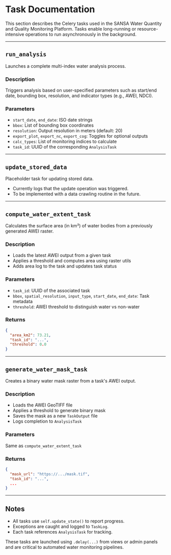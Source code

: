 # Task Documentation

This section describes the Celery tasks used in the SANSA Water Quantity and Quality Monitoring Platform. Tasks enable long-running or resource-intensive operations to run asynchronously in the background.

---

## `run_analysis`

Launches a complete multi-index water analysis process.

### Description
Triggers analysis based on user-specified parameters such as start/end date, bounding box, resolution, and indicator types (e.g., AWEI, NDCI).

### Parameters
- `start_date`, `end_date`: ISO date strings
- `bbox`: List of bounding box coordinates
- `resolution`: Output resolution in meters (default: 20)
- `export_plot`, `export_nc`, `export_cog`: Toggles for optional outputs
- `calc_types`: List of monitoring indices to calculate
- `task_id`: UUID of the corresponding `AnalysisTask`

---

## `update_stored_data`

Placeholder task for updating stored data.
- Currently logs that the update operation was triggered.
- To be implemented with a data crawling routine in the future.

---

## `compute_water_extent_task`

Calculates the surface area (in km²) of water bodies from a previously generated AWEI raster.

### Description
- Loads the latest AWEI output from a given task
- Applies a threshold and computes area using raster utils
- Adds area log to the task and updates task status

### Parameters
- `task_id`: UUID of the associated task
- `bbox`, `spatial_resolution`, `input_type`, `start_date`, `end_date`: Task metadata
- `threshold`: AWEI threshold to distinguish water vs non-water

### Returns
```json
{
  "area_km2": 73.21,
  "task_id": "...",
  "threshold": 0.0
}
```

---

## `generate_water_mask_task`

Creates a binary water mask raster from a task's AWEI output.

### Description
- Loads the AWEI GeoTIFF file
- Applies a threshold to generate binary mask
- Saves the mask as a new `TaskOutput` file
- Logs completion to `AnalysisTask`

### Parameters
Same as `compute_water_extent_task`

### Returns
```json
{
  "mask_url": "https://.../mask.tif",
  "task_id": "...",
  ...
}
```

---

## Notes

- All tasks use `self.update_state()` to report progress.
- Exceptions are caught and logged to `TaskLog`.
- Each task references `AnalysisTask` for tracking.

These tasks are launched using `.delay(...)` from views or admin panels and are critical to automated water monitoring pipelines.
